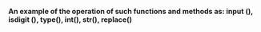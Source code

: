 **An example of the operation of such functions and methods as: input (), isdigit (), type(), int(), str(), replace()**